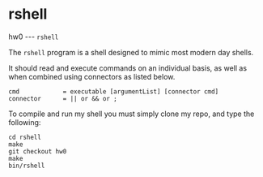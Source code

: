 # rshell
hw0 --- `rshell`

The `rshell` program is a shell designed to mimic most modern day shells.

It should read and execute commands on an individual basis, as well as when combined using connectors as listed below.

```
cmd            = executable [argumentList] [connector cmd]
connector      = || or && or ;
```

To compile and run my shell you must simply clone my repo, and type the following:

```
cd rshell
make
git checkout hw0
make
bin/rshell
``` 

